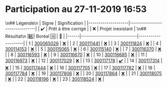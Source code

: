 # Participation au 27-11-2019 16:53
\n## Légende\n
| Signe              | Signification                 |
|--------------------|-------------------------------|
| :heavy_check_mark: | Prêt à être corrigé           |
| :x:                | Projet inexistant             |
\n## Résultat\n
|:hash:| Boréal :id:                | :100:              |
|------|----------------------------|--------------------|
| 1 | [300065026](300065026.py) | [:x:](Correction.md#etudiant-300065026) |
| 2 | [300111441](300111441.py) | [:x:](Correction.md#etudiant-300111441) |
| 3 | [300111824](300111824.py) | [:x:](Correction.md#etudiant-300111824) |
| 4 | [300114153](300114153.py) | [:x:](Correction.md#etudiant-300114153) |
| 5 | [300115065](300115065.py) | [:x:](Correction.md#etudiant-300115065) |
| 6 | [300115140](300115140.py) | [:x:](Correction.md#etudiant-300115140) |
| 7 | [300116370](300116370.py) | [:x:](Correction.md#etudiant-300116370) |
| 8 | [300116593](300116593.py) | [:x:](Correction.md#etudiant-300116593) |
| 9 | [300116670](300116670.py) | [:x:](Correction.md#etudiant-300116670) |
| 10 | [300116685](300116685.py) | [:x:](Correction.md#etudiant-300116685) |
| 11 | [300116973](300116973.py) | [:x:](Correction.md#etudiant-300116973) |
| 12 | [300117029](300117029.py) | [:x:](Correction.md#etudiant-300117029) |
| 13 | [300117178](300117178.py) | [:heavy_check_mark:](Correction.md#etudiant-300117178) |
| 14 | [300117314](300117314.py) | [:x:](Correction.md#etudiant-300117314) |
| 15 | [300117444](300117444.py) | [:x:](Correction.md#etudiant-300117444) |
| 16 | [300117705](300117705.py) | [:x:](Correction.md#etudiant-300117705) |
| 17 | [300117782](300117782.py) | [:x:](Correction.md#etudiant-300117782) |
| 18 | [300117784](300117784.py) | [:x:](Correction.md#etudiant-300117784) |
| 19 | [300117806](300117806.py) | [:x:](Correction.md#etudiant-300117806) |
| 20 | [300117864](300117864.py) | [:x:](Correction.md#etudiant-300117864) |
| 21 | [300118075](300118075.py) | [:x:](Correction.md#etudiant-300118075) |
| 22 | [300118196](300118196.py) | [:x:](Correction.md#etudiant-300118196) |
| 23 | [300118524](300118524.py) | [:x:](Correction.md#etudiant-300118524) |
